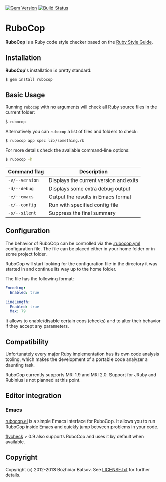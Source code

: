 [![Gem Version](https://badge.fury.io/rb/rubocop.png)](http://badge.fury.io/rb/rubocop)
[![Build Status](https://travis-ci.org/bbatsov/rubocop.png?branch=master)](https://travis-ci.org/bbatsov/rubocop)

# RuboCop

**RuboCop** is a Ruby code style checker based on the
[Ruby Style Guide](https://github.com/bbatsov/ruby-style-guide).

## Installation

**RuboCop**'s installation is pretty standard:

```bash
$ gem install rubocop
```

## Basic Usage

Running `rubocop` with no arguments will check all Ruby source files
in the current folder:

```bash
$ rubocop
```

Alternatively you can `rubocop` a list of files and folders to check:

```bash
$ rubocop app spec lib/something.rb
```

For more details check the available command-line options:

```bash
$ rubocop -h
```

Command flag       | Description
-------------------|------------------------------------------------------------
`-v/--version`     | Displays the current version and exits
`-d/--debug`       | Displays some extra debug output
`-e/--emacs`       | Output the results in Emacs format
`-c/--config`      | Run with specified config file
`-s/--silent`      | Suppress the final summary

## Configuration

The behavior of RuboCop can be controlled via the
[.rubocop.yml](https://github.com/bbatsov/rubocop/blob/master/.rubocop.yml)
configuration file. The file can be placed either in your home folder
or in some project folder.

RuboCop will start looking for the configuration file in the directory
it was started in and continue its way up to the home folder.

The file has the following format:

```yml
Encoding:
  Enabled: true

LineLength:
  Enabled: true
  Max: 79
```

It allows to enable/disable certain cops (checks) and to alter their
behavior if they accept any parameters.

## Compatibility

Unfortunately every major Ruby implementation has its own code
analysis tooling, which makes the development of a portable code
analyzer a daunting task.

RuboCop currently supports MRI 1.9 and MRI 2.0. Support for JRuby and
Rubinius is not planned at this point.

## Editor integration

### Emacs

[rubocop.el](https://github.com/bbatsov/rubocop-emacs) is a simple
Emacs interface for RuboCop. It allows you to run RuboCop inside Emacs
and quickly jump between problems in your code.

[flycheck](https://github.com/lunaryorn/flycheck) > 0.9 also supports
RuboCop and uses it by default when available.

## Copyright

Copyright (c) 2012-2013 Bozhidar Batsov. See [LICENSE.txt](LICENSE.txt) for
further details.
